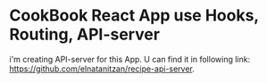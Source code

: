 # CookBook React App use Hooks, Routing, API-server

i'm creating API-server for this App.
U can find it in following link: https://github.com/elnatanitzan/recipe-api-server.
